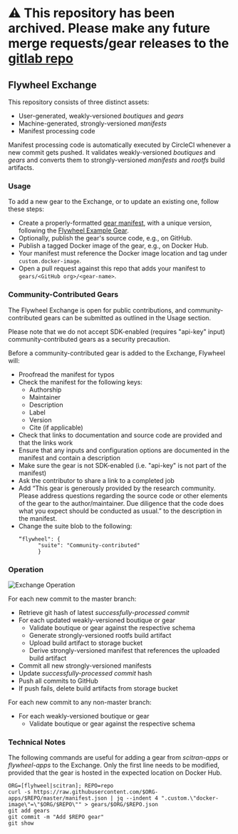 # ⚠️ This repository has been archived. Please make any future merge requests/gear releases to the [gitlab repo](https://gitlab.com/flywheel-io/scientific-solutions/gears/gear-exchange/)

## Flywheel Exchange

This repository consists of three distinct assets:

- User-generated, weakly-versioned *boutiques* and *gears*
- Machine-generated, strongly-versioned *manifests*
- Manifest processing code

Manifest processing code is automatically executed by CircleCI whenever a new commit gets pushed. It validates weakly-versioned *boutiques* and *gears* and converts them to strongly-versioned *manifests* and *rootfs* build artifacts.

### Usage

To add a new gear to the Exchange, or to update an existing one, follow these steps:
- Create a properly-formatted [gear manifest](https://github.com/flywheel-io/gears/tree/master/spec), with a unique version, following the [Flywheel Example Gear](https://github.com/flywheel-io/exchange/blob/master/gears/flywheel/example-gear.json).
- Optionally, publish the gear's source code, e.g., on GitHub.
- Publish a tagged Docker image of the gear, e.g., on Docker Hub.
- Your manifest must reference the Docker image location and tag under `custom.docker-image`.
- Open a pull request against this repo that adds your manifest to `gears/<GitHub org>/<gear-name>`.

### Community-Contributed Gears

The Flywheel Exchange is open for public contributions, and community-contributed gears can be submitted as outlined in the Usage section. 

Please note that we do not accept SDK-enabled (requires "api-key" input) community-contributed gears as a security precaution. 

Before a community-contributed gear is added to the Exchange, Flywheel will:
- Proofread the manifest for typos
- Check the manifest for the following keys:
  - Authorship
  - Maintainer
  - Description
  - Label
  - Version
  - Cite (if applicable)
- Check that links to documentation and source code are provided and that the links work
- Ensure that any inputs and configuration options are documented in the manifest and contain a description
- Make sure the gear is not SDK-enabled (i.e. "api-key" is not part of the manifest)
- Ask the contributor to share a link to a completed job
- Add “This gear is generously provided by the research community. Please address questions regarding the source code or other elements of the gear to the author/maintainer. Due diligence that the code does what you expect should be conducted as usual.” to the description in the manifest.
- Change the suite blob to the following:
  ```
  “flywheel": {
        "suite": "Community-contributed"
        }
  ```

### Operation

![Exchange Operation](http://g.gravizo.com/g?digraph%20G%20{%20gear_schema%20[label="Gear%20Schema"];%20gear_json%20[label="Gear%20Spec"];%20boutique_schema%20[label="Boutique%20Schema"];%20boutique_json%20[label="Boutique%20Spec"];%20manifest%20[label="Manifest%20with%20embedded%20Invocation%20Schema"];%20invocation%20[label="Invocation"];%20boutique_schema%20->%20boutique_json%20[label="validate"];%20boutique_json%20->%20manifest%20[label="generate"];%20gear_schema%20->%20gear_json%20[label="validate"];%20gear_json%20->%20manifest%20[label="generate"];%20manifest%20->%20invocation%20[label="validate"];%20})

For each new commit to the master branch:

- Retrieve git hash of latest *successfully-processed commit*
- For each updated weakly-versioned boutique or gear
    - Validate boutique or gear against the respective schema
    - Generate strongly-versioned rootfs build artifact
    - Upload build artifact to storage bucket
    - Derive strongly-versioned manifest that references the uploaded build artifact
- Commit all new strongly-versioned manifests
- Update *successfully-processed commit* hash
- Push all commits to GitHub
- If push fails, delete build artifacts from storage bucket

For each new commit to any non-master branch:
- For each weakly-versioned boutique or gear
    - Validate boutique or gear against the respective schema

### Technical Notes
The following commands are useful for adding a gear from *scitran-apps* or *flywheel-apps* to the Exchange. Only the first line needs to be modified, provided that the gear is hosted in the expected location on Docker Hub.

```
ORG=[flyhweel|scitran]; REPO=repo
curl -s https://raw.githubusercontent.com/$ORG-apps/$REPO/master/manifest.json | jq --indent 4 ".custom.\"docker-image\"=\"$ORG/$REPO\"" > gears/$ORG/$REPO.json
git add gears
git commit -m "Add $REPO gear"
git show
```
